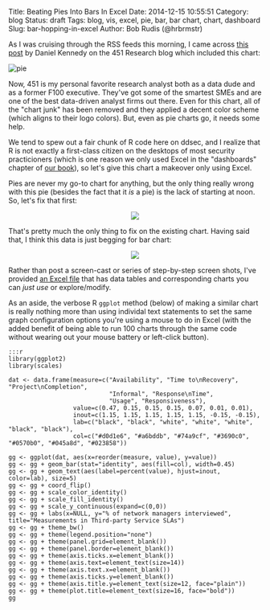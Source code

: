 Title: Beating Pies Into Bars In Excel
Date: 2014-12-15 10:55:51
Category: blog
Status: draft
Tags: blog, vis, excel, pie, bar, bar chart, chart, dashboard
Slug: bar-hopping-in-excel
Author: Bob Rudis (@hrbrmstr)

As I was cruising through the RSS feeds this morning, I came across [this post](http://informationsecurity.451research.com/?p=5876) by Daniel Kennedy on the 451 Research blog which included this chart:

![pie](http://informationsecurity.451research.com/wp-uploads/2014/12/TIP-Thurs-Net-110514-pic-577x433.png)

Now, 451 is my personal favorite research analyst both as a data dude and as a former F100 executive. They've got some of the smartest SMEs and are one of the best data-driven analyst firms out there. Even for this chart, all of the "chart junk" has been removed and they applied a decent color scheme (which aligns to their logo colors). But, even as pie charts go, it needs some help.

We tend to spew out a fair chunk of R code here on ddsec, and I realize that R is not exactly a first-class citizen on the desktops of most security practicioners (which is one reason we only used Excel in the "dashboards" chapter of [our book](http://dds.ec/amzn)), so let's give this chart a makeover only using Excel. 

Pies are never my go-to chart for anything, but the only thing really wrong with this pie (besides the fact that it _is_ a pie) is the lack of starting at noon. So, let's fix that first:

<center><img src="http://dds.ec/blog/images/2014/12/pie.png" style="max-width:100%"/></center>

That's pretty much the only thing to fix on the existing chart. Having said that, I think this data is just begging for bar chart:

<center><img src="http://dds.ec/blog/images/2014/12/bars.png" style="max-width:100%"/></center>

Rather than post a screen-cast or series of step-by-step screen shots, I've provided [an Excel file](http://dds.ec/blog/images/2014/12/pie-and-bar-clean-template.xlsx) that has data tables and corresponding charts you can _just use_ or explore/modify. 

As an aside, the verbose R `ggplot` method (below) of making a similar chart is really nothing more than using individal text statements to set the same graph configuration options you're using a mouse to do in Excel (with the added benefit of being able to run 100 charts through the same code without wearing out your mouse battery or left-click button).

    :::r
    library(ggplot2)
    library(scales)

    dat <- data.frame(measure=c("Availability", "Time to\nRecovery", "Project\nCompletion", 
                                "Informal", "Response\nTime", 
                                "Usage", "Responsiveness"),
                      value=c(0.47, 0.15, 0.15, 0.15, 0.07, 0.01, 0.01),
                      inout=c(1.15, 1.15, 1.15, 1.15, 1.15, -0.15, -0.15),
                      lab=c("black", "black", "white", "white", "white", "black", "black"),
                      col=c("#d0d1e6", "#a6bddb", "#74a9cf", "#3690c0", "#0570b0", "#045a8d", "#023858"))

    gg <- ggplot(dat, aes(x=reorder(measure, value), y=value))
    gg <- gg + geom_bar(stat="identity", aes(fill=col), width=0.45)
    gg <- gg + geom_text(aes(label=percent(value), hjust=inout, color=lab), size=5)
    gg <- gg + coord_flip()
    gg <- gg + scale_color_identity()
    gg <- gg + scale_fill_identity()
    gg <- gg + scale_y_continuous(expand=c(0,0))
    gg <- gg + labs(x=NULL, y="% of network managers interviewed", title="Measurements in Third-party Service SLAs")
    gg <- gg + theme_bw()
    gg <- gg + theme(legend.position="none")
    gg <- gg + theme(panel.grid=element_blank())
    gg <- gg + theme(panel.border=element_blank())
    gg <- gg + theme(axis.ticks.x=element_blank())
    gg <- gg + theme(axis.text=element_text(size=14))
    gg <- gg + theme(axis.text.x=element_blank())
    gg <- gg + theme(axis.ticks.y=element_blank())
    gg <- gg + theme(axis.title.y=element_text(size=12, face="plain"))
    gg <- gg + theme(plot.title=element_text(size=16, face="bold"))
    gg



